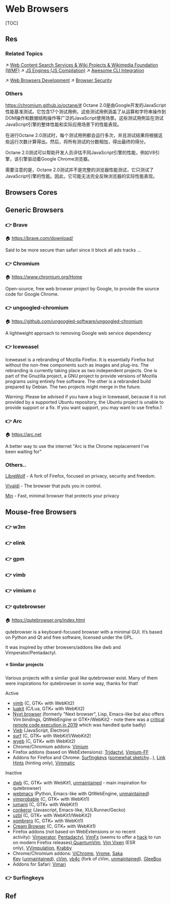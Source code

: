 # Web Browsers

[TOC]



## Res
### Related Topics
↗ [Web Content Search Services & Wiki Projects & Wikimedia Foundation (WMF)](Web%20Content%20Search%20Services%20&%20Wiki%20Projects%20&%20Wikimedia%20Foundation%20(WMF)/Web%20Content%20Search%20Services%20&%20Wiki%20Projects%20&%20Wikimedia%20Foundation%20(WMF).md)
↗ [JS Engines (JS Compilation)](../../👩‍💻%20Computer%20Languages%20&%20Programming%20Methodology/🛠️%20Programming%20Tools%20Chain/🚠%20Application%20Runtimes%20&%20SDKs/JavaScript%20Runtime%20Environments/JS%20Runtimes/🚒%20JS%20Engines%20(JS%20Compilation)/JS%20Engines%20(JS%20Compilation).md)
↗ [Awesome CLI Integration](../../🥷🏼%20Operating%20Systems%20&%20Kernels%20(Engineering%20Part)/Linux%20(Derived%20From%20UNIX%20Family)/Linux%20Free%20Software%20&%20OSS%20(Open%20Source%20Software)/📌%20Awesome%20Open%20Source%20CLI%20Software/Awesome%20CLI%20Integration.md)

↗ [Web Browsers Development](../../../Software%20Engineering/☝️%20Application%20Software%20Engineering/Desktop%20&%20Monolithic%20Application%20Development/Web%20Browsers%20Development/Web%20Browsers%20Development.md)
↗ [Browser Security](../../../CyberSecurity/Application%20Security/💉%20Web%20Security/🍭%20Web%20Application%20Security%20Mechanisms/Browser%20Security/Browser%20Security.md)


### Others
https://chromium.github.io/octane/#
Octane 2.0是由Google开发的JavaScript性能基准测试。它包含17个测试用例，这些测试用例涵盖了从运算和字符串操作到DOM操作和数据结构操作等广泛的JavaScript使用场景。这些测试用例旨在测试JavaScript引擎的整体性能和实际应用场景下的性能表现。

在进行Octane 2.0测试时，每个测试用例都会运行多次，并且测试结果将根据这些运行次数计算得出。然后，将所有测试的分数相加，得出最终的得分。

Octane 2.0测试可以帮助开发人员评估不同JavaScript引擎的性能，例如V8引擎，该引擎驱动着Google Chrome浏览器。

需要注意的是，Octane 2.0测试并不是完整的浏览器性能测试，它只测试了JavaScript引擎的性能。因此，它可能无法完全反映浏览器的实际性能表现。



## Browsers Cores



## Generic Browsers
### 👉 Brave
🏠 https://brave.com/download/

Said to be more secure than safari since it block all ads tracks ... 

### 👉 Chromium
🏠 https://www.chromium.org/Home

Open-source, free web browser project by Google, to provide the source code for Google Chrome.

### 👉 ungoogled-chromium
🏠 https://github.com/ungoogled-software/ungoogled-chromium

A lightweight approach to removing Google web service dependency

### 👉 Iceweasel
Iceweasel is a rebranding of Mozilla Firefox. It is essentially Firefox but without the non-free components such as images and plug-ins. The rebranding is currently taking place as two independent projects. One is part of the Gnuzilla project, a GNU project to provide versions of Mozilla programs using entirely free software. The other is a rebranded build prepared by Debian. The two projects might merge in the future.

Warning: Please be advised if you have a bug in Iceweasel, because it is not provided by a supported Ubuntu repository, the Ubuntu project is unable to provide support or a fix. If you want support, you may want to use firefox.1


### 👉 Arc
🏠 https://arc.net

A better way to use the internet
"Arc is the Chrome replacement I’ve been waiting for"


### Others..
[LibreWolf](https://librewolf.net/) - A fork of Firefox, focused on privacy, security and freedom.

[Vivaldi](https://vivaldi.com/) - The browser that puts you in control.

[Min](https://minbrowser.org/) - Fast, minimal browser that protects your privacy



## Mouse-free Browsers
### 👉 w3m


### 👉 elink


### 👉 gpm


### 👉 vimb


### 👉 vimium c


### 👉 qutebrowser
🏠 https://qutebrowser.org/index.html

qutebrowser is a keyboard-focused browser with a minimal GUI. It’s based on Python and Qt and free software, licensed under the GPL.

It was inspired by other browsers/addons like dwb and Vimperator/Pentadactyl.
#### ⭐ Similar projects
Various projects with a similar goal like qutebrowser exist. Many of them were inspirations for qutebrowser in some way, thanks for that!

Active
- [vimb](https://fanglingsu.github.io/vimb/) (C, GTK+ with WebKit2)
- [luakit](https://luakit.github.io/) (C/Lua, GTK+ with WebKit2)
- [Nyxt browser](https://nyxt.atlas.engineer/) (formerly "Next browser", Lisp, Emacs-like but also offers Vim bindings, QtWebEngine or GTK+/WebKit2 - note there was a [critical remote code execution in 2019](https://jgkamat.gitlab.io/blog/next-rce.html) which was handled quite badly)
- [Vieb](https://vieb.dev/) (JavaScript, Electron)
- [surf](https://surf.suckless.org/) (C, GTK+ with WebKit1/WebKit2)
- [wyeb](https://github.com/jun7/wyeb) (C, GTK+ with WebKit2)
- Chrome/Chromium addons: [Vimium](https://vimium.github.io/)
- Firefox addons (based on WebExtensions): [Tridactyl](https://tridactyl.xyz/), [Vimium-FF](https://addons.mozilla.org/en-GB/firefox/addon/vimium-ff/)
- Addons for Firefox and Chrome: [Surfingkeys](https://github.com/brookhong/Surfingkeys) ([somewhat sketchy](https://github.com/brookhong/Surfingkeys/issues/1796)…), [Link Hints](https://lydell.github.io/LinkHints/) (hinting only), [Vimmatic](https://github.com/ueokande/vimmatic)

Inactive
- [dwb](https://bitbucket.org/portix/dwb) (C, GTK+ with WebKit1, [unmaintained](https://bitbucket.org/portix/dwb/pull-requests/22/several-cleanups-to-increase-portability/diff) - main inspiration for qutebrowser)
- [webmacs](https://github.com/parkouss/webmacs/) (Python, Emacs-like with QtWebEngine, [unmaintained](https://github.com/parkouss/webmacs/issues/137))
- [vimprobable](https://sourceforge.net/p/vimprobable/wiki/Home/) (C, GTK+ with WebKit1)
- [jumanji](https://pwmt.org/projects/jumanji/) (C, GTK+ with WebKit1)
- [conkeror](http://conkeror.org/) (Javascript, Emacs-like, XULRunner/Gecko)
- [uzbl](https://www.uzbl.org/) (C, GTK+ with WebKit1/WebKit2)
- [xombrero](https://github.com/conformal/xombrero) (C, GTK+ with WebKit1)
- [Cream Browser](https://github.com/linkdd/cream-browser) (C, GTK+ with WebKit1)
- Firefox addons (not based on WebExtensions or no recent activity): [Vimperator](http://www.vimperator.org/), [Pentadactyl](http://bug.5digits.org/pentadactyl/index), [VimFx](https://github.com/akhodakivskiy/VimFx) (seems to offer a [hack](https://gir.st/blog/legacyfox.htm) to run on modern Firefox releases),[QuantumVim](https://github.com/shinglyu/QuantumVim), [Vim Vixen](https://github.com/ueokande/vim-vixen) (ESR only), [VVimpulation](https://github.com/amedama41/vvimpulation), [Krabby](https://krabby.netlify.com/)
- Chrome/Chromium addons: [ViChrome](https://github.com/k2nr/ViChrome/), [Vrome](https://github.com/jinzhu/vrome), [Saka Key](https://github.com/lusakasa/saka-key) ([unmaintained](https://github.com/lusakasa/saka-key/issues/171)), [cVim](https://github.com/1995eaton/chromium-vim), [vb4c](https://github.com/dcchambers/vb4c) (fork of cVim, [unmaintained](https://github.com/dcchambers/vb4c/issues/23#issuecomment-810694017)), [GleeBox](https://glee.github.io/)
- Addons for Safari: [Vimari](https://televator.net/vimari/)


### 👉 Surfingkeys



## Ref

